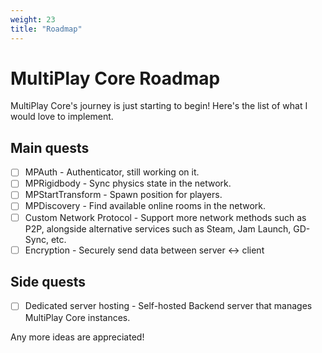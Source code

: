```yaml
---
weight: 23
title: "Roadmap"
---
```


# MultiPlay Core Roadmap

MultiPlay Core's journey is just starting to begin! Here's the list of what I would love to implement.

## Main quests
- [ ] MPAuth - Authenticator, still working on it.
- [ ] MPRigidbody - Sync physics state in the network.
- [ ] MPStartTransform - Spawn position for players.
- [ ] MPDiscovery - Find available online rooms in the network.
- [ ] Custom Network Protocol - Support more network methods such as P2P, alongside alternative services such as Steam, Jam Launch, GD-Sync, etc.
- [ ] Encryption - Securely send data between server <-> client

## Side quests
- [ ] Dedicated server hosting - Self-hosted Backend server that manages MultiPlay Core instances.

Any more ideas are appreciated!